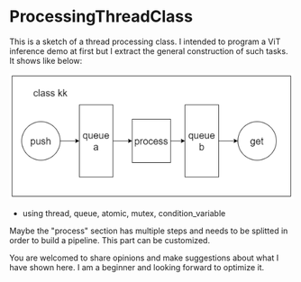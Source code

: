 # ProcessingThreadClass

This is a sketch of a thread processing class. I intended to program a ViT inference demo at first but I extract the general construction of such tasks. It shows like below:

![diagram](pic/flow.png)

- using thread, queue, atomic, mutex, condition_variable

Maybe the "process" section has multiple steps and needs to be splitted in order to build a pipeline. This part can be customized.

You are welcomed to share opinions and make suggestions about what I have shown here. I am a beginner and looking forward to optimize it. 
